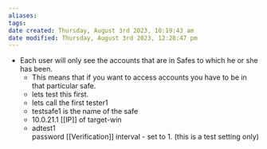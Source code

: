 ```yaml
---
aliases: 
tags: 
date created: Thursday, August 3rd 2023, 10:19:43 am
date modified: Thursday, August 3rd 2023, 12:28:47 pm
---
```

- Each user will only see the accounts that are in Safes to which he or she has been.
	- This means that if you want to access accounts you have to be in that particular safe.
	- lets test this first.
	- lets call the first tester1
	- testsafe1 is the name of the safe
	- 10.0.21.1 [[IP]] of target-win
	- adtest1  
password [[Verification]] interval - set to 1. (this is a test setting only)